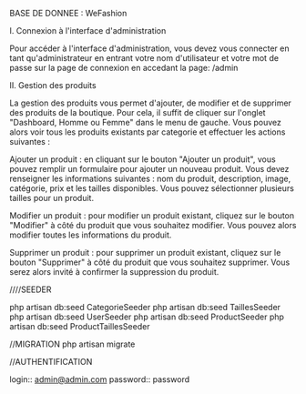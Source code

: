 BASE DE DONNEE : WeFashion


I. Connexion à l'interface d'administration

Pour accéder à l'interface d'administration, vous devez vous connecter en tant qu'administrateur en entrant votre nom d'utilisateur et votre mot de passe sur la page de connexion en accedant la page: /admin

II. Gestion des produits

La gestion des produits vous permet d'ajouter, de modifier et de supprimer des produits de la boutique. Pour cela, il suffit de cliquer sur l'onglet "Dashboard, Homme ou Femme" dans le menu de gauche. Vous pouvez alors voir tous les produits existants par categorie et effectuer les actions suivantes :

Ajouter un produit : en cliquant sur le bouton "Ajouter un produit", vous pouvez remplir un formulaire pour ajouter un nouveau produit. Vous devez renseigner les informations suivantes : nom du produit, description, image, catégorie, prix et les tailles disponibles. Vous pouvez sélectionner plusieurs tailles pour un produit.

Modifier un produit : pour modifier un produit existant, cliquez sur le bouton "Modifier" à côté du produit que vous souhaitez modifier. Vous pouvez alors modifier toutes les informations du produit.

Supprimer un produit : pour supprimer un produit existant, cliquez sur le bouton "Supprimer" à côté du produit que vous souhaitez supprimer. Vous serez alors invité à confirmer la suppression du produit.

////SEEDER

php artisan db:seed CategorieSeeder
php artisan db:seed TaillesSeeder
php artisan db:seed UserSeeder
php artisan db:seed ProductSeeder
php artisan db:seed ProductTaillesSeeder


//MIGRATION
php artisan migrate

//AUTHENTIFICATION

login:: admin@admin.com
password:: password